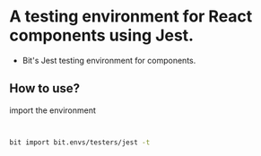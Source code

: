# A testing environment for React components using Jest.


 * Bit's Jest testing environment for components.





## How to use?


import the environment


```bash


bit import bit.envs/testers/jest -t


```
